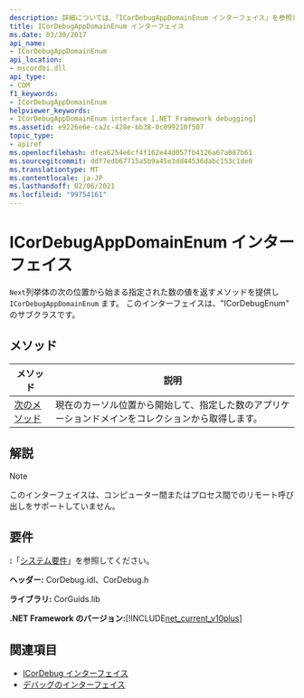```yaml
---
description: 詳細については、「ICorDebugAppDomainEnum インターフェイス」を参照してください。
title: ICorDebugAppDomainEnum インターフェイス
ms.date: 03/30/2017
api_name:
- ICorDebugAppDomainEnum
api_location:
- mscordbi.dll
api_type:
- COM
f1_keywords:
- ICorDebugAppDomainEnum
helpviewer_keywords:
- ICorDebugAppDomainEnum interface [.NET Framework debugging]
ms.assetid: e9226e6e-ca2c-428e-bb38-0c099210f507
topic_type:
- apiref
ms.openlocfilehash: dfea6254e6cf4f162e44d057fb4126a67a087b61
ms.sourcegitcommit: ddf7edb67715a5b9a45e3dd44536dabc153c1de0
ms.translationtype: MT
ms.contentlocale: ja-JP
ms.lasthandoff: 02/06/2021
ms.locfileid: "99754161"
---
```

# <a name="icordebugappdomainenum-interface"></a>ICorDebugAppDomainEnum インターフェイス

`Next`列挙体の次の位置から始まる指定された数の値を返すメソッドを提供し `ICorDebugAppDomainEnum` ます。 このインターフェイスは、"ICorDebugEnum" のサブクラスです。  
  
## <a name="methods"></a>メソッド  
  
|メソッド|説明|  
|------------|-----------------|  
|[次のメソッド](icordebugappdomainenum-next-method.md)|現在のカーソル位置から開始して、指定した数のアプリケーションドメインをコレクションから取得します。|  
  
## <a name="remarks"></a>解説  
  
> [!NOTE]
> このインターフェイスは、コンピューター間またはプロセス間でのリモート呼び出しをサポートしていません。  
  
## <a name="requirements"></a>要件  

 **:**「[システム要件](../../get-started/system-requirements.md)」を参照してください。  
  
 **ヘッダー:** CorDebug.idl、CorDebug.h  
  
 **ライブラリ:** CorGuids.lib  
  
 **.NET Framework のバージョン:**[!INCLUDE[net_current_v10plus](../../../../includes/net-current-v10plus-md.md)]  
  
## <a name="see-also"></a>関連項目

- [ICorDebug インターフェイス](icordebug-interface.md)
- [デバッグのインターフェイス](debugging-interfaces.md)
